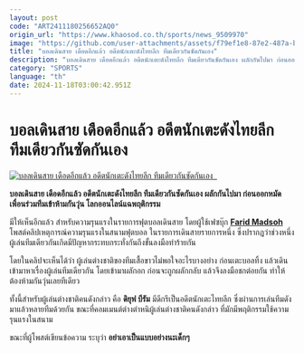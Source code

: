 ```yaml
---
layout: post
code: "ART2411180256652AQ0"
origin_url: "https://www.khaosod.co.th/sports/news_9509970"
image: "https://github.com/user-attachments/assets/f79ef1e8-87e2-487a-b4ab-51ec3a6fc739"
title: "บอลเดินสาย เดือดอีกแล้ว อดีตนักเตะดังไทยลีก ทีมเดียวกันซัดกันเอง"
description: "บอลเดินสาย เดือดอีกแล้ว อดีตนักเตะดังไทยลีก ทีมเดียวกันซัดกันเอง ผลักกันไปมา ก่อนออกหมัด เพื่อนร่วมทีมเข้าห้ามกันวุ่น โลกออนไลน์แฉพฤติกรรม"
category: "SPORTS"
language: "th"
date: 2024-11-18T03:00:42.951Z
---
```


# บอลเดินสาย เดือดอีกแล้ว อดีตนักเตะดังไทยลีก ทีมเดียวกันซัดกันเอง

[![บอลเดินสาย เดือดอีกแล้ว อดีตนักเตะดังไทยลีก ทีมเดียวกันซัดกันเอง  ](https://www.khaosod.co.th/wpapp/uploads/2024/11/football-1.jpg "บอลเดินสาย เดือดอีกแล้ว อดีตนักเตะดังไทยลีก ทีมเดียวกันซัดกันเอง  ")](https://www.khaosod.co.th/wpapp/uploads/2024/11/football-1.jpg)

**บอลเดินสาย เดือดอีกแล้ว อดีตนักเตะดังไทยลีก ทีมเดียวกันซัดกันเอง ผลักกันไปมา ก่อนออกหมัด เพื่อนร่วมทีมเข้าห้ามกันวุ่น โลกออนไลน์แฉพฤติกรรม**

มีให้เห็นอีกแล้ว สำหรับความรุนแรงในรายการฟุตบอลเดินสาย โดยผู้ใช้เฟซบุ๊ก **[Farid Madsoh](https://www.facebook.com/fafarid.fa/reels/)** โพสต์คลิปเหตุการณ์ความรุนแรงในสนามฟุตบอล ในรายการเดินสายรายการหนึ่ง ซึ่งปรากฎว่าช่วงหนึ่ง ผู้เล่นทีมเดียวกันเกิดมีปัญหากระทบกระทั่งกันถึงขั้นลงมือทำร้ายกัน

โดยในคลิปจะเห็นได้ว่า ผู้เล่นต่างชาติของทีมเสื้อขาวไม่พอใจอะไรบางอย่าง ก่อนเตะบอลทิ้ง แล้วเดินเข้ามาหาเรื่องผู้เล่นทีมเดียวกัน โดยเข้ามาผลักอก ก่อนจะถูกผลักกลับ แล้วจึงลงมือชกต่อยกัน ทำให้ต้องห้ามกันวุ่นเลยทีเดียว

ทั้งนี้สำหรับผู้เล่นต่างชาติคนดังกล่าว คือ **ดิยุฟ บีรัม** มีดีกรีเป็นอดีตนักเตะไทยลีก ซึ่งผ่านการเล่นทีมดังมาแล้วหลายทีมด้วยกัน ขณะที่คอมเมนต์ต่างตำหนิผู้เล่นต่างชาติคนดังกล่าว ที่มักมีพฤติกรรมใช้ความรุนแรงในสนาม

ขณะที่ผู้โพสต์เขียนข้อความ ระบุว่า **อย่าเอาเป็นแบบอย่างนะเด็กๆ**

